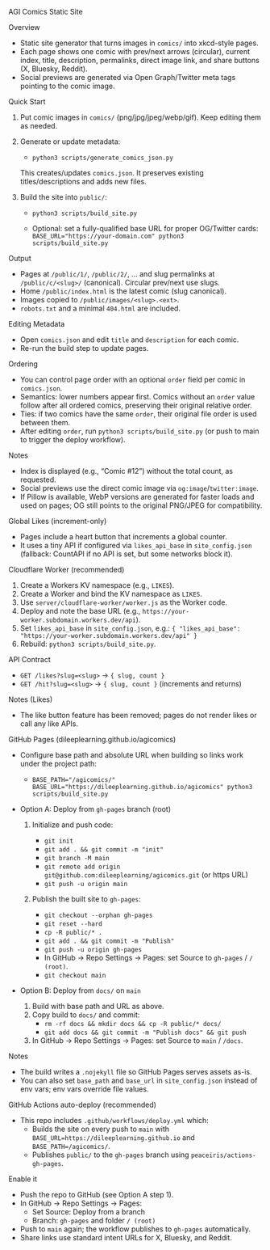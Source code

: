 AGI Comics Static Site

Overview

- Static site generator that turns images in `comics/` into xkcd-style pages.
- Each page shows one comic with prev/next arrows (circular), current index, title, description, permalinks, direct image link, and share buttons (X, Bluesky, Reddit).
- Social previews are generated via Open Graph/Twitter meta tags pointing to the comic image.

Quick Start

1) Put comic images in `comics/` (png/jpg/jpeg/webp/gif). Keep editing them as needed.

2) Generate or update metadata:

   - `python3 scripts/generate_comics_json.py`

   This creates/updates `comics.json`. It preserves existing titles/descriptions and adds new files.

3) Build the site into `public/`:

   - `python3 scripts/build_site.py`

   - Optional: set a fully-qualified base URL for proper OG/Twitter cards:
     `BASE_URL="https://your-domain.com" python3 scripts/build_site.py`

Output

- Pages at `/public/1/`, `/public/2/`, … and slug permalinks at `/public/c/<slug>/` (canonical). Circular prev/next use slugs.
 - Home `/public/index.html` is the latest comic (slug canonical).
- Images copied to `/public/images/<slug>.<ext>`.
- `robots.txt` and a minimal `404.html` are included.

Editing Metadata

- Open `comics.json` and edit `title` and `description` for each comic.
- Re-run the build step to update pages.

Ordering

- You can control page order with an optional `order` field per comic in `comics.json`.
- Semantics: lower numbers appear first. Comics without an `order` value follow after all ordered comics, preserving their original relative order.
- Ties: if two comics have the same `order`, their original file order is used between them.
- After editing `order`, run `python3 scripts/build_site.py` (or push to main to trigger the deploy workflow).

Notes

- Index is displayed (e.g., “Comic #12”) without the total count, as requested.
- Social previews use the direct comic image via `og:image`/`twitter:image`.
- If Pillow is available, WebP versions are generated for faster loads and used on pages; OG still points to the original PNG/JPEG for compatibility.

Global Likes (increment-only)

- Pages include a heart button that increments a global counter.
- It uses a tiny API if configured via `likes_api_base` in `site_config.json` (fallback: CountAPI if no API is set, but some networks block it).

Cloudflare Worker (recommended)

1) Create a Workers KV namespace (e.g., `LIKES`).
2) Create a Worker and bind the KV namespace as `LIKES`.
3) Use `server/cloudflare-worker/worker.js` as the Worker code.
4) Deploy and note the base URL (e.g., `https://your-worker.subdomain.workers.dev/api`).
5) Set `likes_api_base` in `site_config.json`, e.g.:
   `{ "likes_api_base": "https://your-worker.subdomain.workers.dev/api" }`
6) Rebuild: `python3 scripts/build_site.py`.

API Contract

- `GET /likes?slug=<slug>` → `{ slug, count }`
- `GET /hit?slug=<slug>` → `{ slug, count }` (increments and returns)

Notes (Likes)

- The like button feature has been removed; pages do not render likes or call any like APIs.

GitHub Pages (dileeplearning.github.io/agicomics)

- Configure base path and absolute URL when building so links work under the project path:

  - `BASE_PATH="/agicomics/" BASE_URL="https://dileeplearning.github.io/agicomics" python3 scripts/build_site.py`

- Option A: Deploy from `gh-pages` branch (root)

  1) Initialize and push code:
     - `git init`
     - `git add . && git commit -m "init"`
     - `git branch -M main`
     - `git remote add origin git@github.com:dileeplearning/agicomics.git` (or https URL)
     - `git push -u origin main`

  2) Publish the built site to `gh-pages`:
     - `git checkout --orphan gh-pages`
     - `git reset --hard`
     - `cp -R public/* .`
     - `git add . && git commit -m "Publish"`
     - `git push -u origin gh-pages`
     - In GitHub → Repo Settings → Pages: set Source to `gh-pages` / `/ (root)`.
     - `git checkout main`

- Option B: Deploy from `docs/` on `main`

  1) Build with base path and URL as above.
  2) Copy build to `docs/` and commit:
     - `rm -rf docs && mkdir docs && cp -R public/* docs/`
     - `git add docs && git commit -m "Publish docs" && git push`
  3) In GitHub → Repo Settings → Pages: set Source to `main` / `/docs`.

Notes

- The build writes a `.nojekyll` file so GitHub Pages serves assets as-is.
- You can also set `base_path` and `base_url` in `site_config.json` instead of env vars; env vars override file values.

GitHub Actions auto-deploy (recommended)

- This repo includes `.github/workflows/deploy.yml` which:
  - Builds the site on every push to `main` with `BASE_URL=https://dileeplearning.github.io` and `BASE_PATH=/agicomics/`.
  - Publishes `public/` to the `gh-pages` branch using `peaceiris/actions-gh-pages`.

Enable it

- Push the repo to GitHub (see Option A step 1).
- In GitHub → Repo Settings → Pages:
  - Set Source: Deploy from a branch
  - Branch: `gh-pages` and folder `/ (root)`
- Push to `main` again; the workflow publishes to `gh-pages` automatically.
- Share links use standard intent URLs for X, Bluesky, and Reddit.

